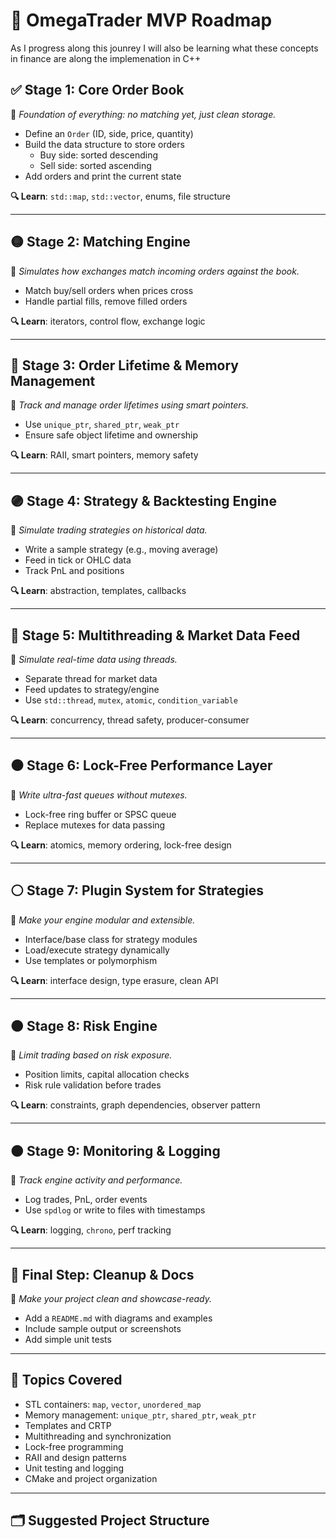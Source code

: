 # 🧭 OmegaTrader MVP Roadmap

As I progress along this jounrey I will also be learning what these concepts in finance are along the implemenation in C++

## ✅ Stage 1: Core Order Book
📌 *Foundation of everything: no matching yet, just clean storage.*

- Define an `Order` (ID, side, price, quantity)
- Build the data structure to store orders
  - Buy side: sorted descending
  - Sell side: sorted ascending
- Add orders and print the current state

**🔍 Learn**: `std::map`, `std::vector`, enums, file structure

---

## 🟡 Stage 2: Matching Engine
📌 *Simulates how exchanges match incoming orders against the book.*

- Match buy/sell orders when prices cross
- Handle partial fills, remove filled orders

**🔍 Learn**: iterators, control flow, exchange logic

---

## 🔵 Stage 3: Order Lifetime & Memory Management
📌 *Track and manage order lifetimes using smart pointers.*

- Use `unique_ptr`, `shared_ptr`, `weak_ptr`
- Ensure safe object lifetime and ownership

**🔍 Learn**: RAII, smart pointers, memory safety

---

## 🟣 Stage 4: Strategy & Backtesting Engine
📌 *Simulate trading strategies on historical data.*

- Write a sample strategy (e.g., moving average)
- Feed in tick or OHLC data
- Track PnL and positions

**🔍 Learn**: abstraction, templates, callbacks

---

## 🔴 Stage 5: Multithreading & Market Data Feed
📌 *Simulate real-time data using threads.*

- Separate thread for market data
- Feed updates to strategy/engine
- Use `std::thread`, `mutex`, `atomic`, `condition_variable`

**🔍 Learn**: concurrency, thread safety, producer-consumer

---

## ⚫ Stage 6: Lock-Free Performance Layer
📌 *Write ultra-fast queues without mutexes.*

- Lock-free ring buffer or SPSC queue
- Replace mutexes for data passing

**🔍 Learn**: atomics, memory ordering, lock-free design

---

## ⚪ Stage 7: Plugin System for Strategies
📌 *Make your engine modular and extensible.*

- Interface/base class for strategy modules
- Load/execute strategy dynamically
- Use templates or polymorphism

**🔍 Learn**: interface design, type erasure, clean API

---

## 🟤 Stage 8: Risk Engine
📌 *Limit trading based on risk exposure.*

- Position limits, capital allocation checks
- Risk rule validation before trades

**🔍 Learn**: constraints, graph dependencies, observer pattern

---

## 🟠 Stage 9: Monitoring & Logging
📌 *Track engine activity and performance.*

- Log trades, PnL, order events
- Use `spdlog` or write to files with timestamps

**🔍 Learn**: logging, `chrono`, perf tracking

---

## 🧪 Final Step: Cleanup & Docs
📌 *Make your project clean and showcase-ready.*

- Add a `README.md` with diagrams and examples
- Include sample output or screenshots
- Add simple unit tests

---

## 🧠 Topics Covered

- STL containers: `map`, `vector`, `unordered_map`
- Memory management: `unique_ptr`, `shared_ptr`, `weak_ptr`
- Templates and CRTP
- Multithreading and synchronization
- Lock-free programming
- RAII and design patterns
- Unit testing and logging
- CMake and project organization

---

## 🗂 Suggested Project Structure

